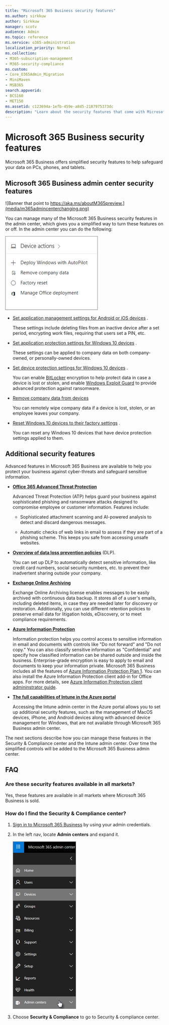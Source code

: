 ```yaml
---
title: "Microsoft 365 Business security features"
ms.author: sirkkuw
author: Sirkkuw
manager: scotv
audience: Admin
ms.topic: reference
ms.service: o365-administration
localization_priority: Normal
ms.collection: 
- M365-subscription-management
- M365-security-compliance 
ms.custom:
- Core_O365Admin_Migration
- MiniMaven
- MSB365
search.appverid:
- BCS160
- MET150
ms.assetid: c123694a-1efb-459e-a8d5-2187975373dc
description: "Learn about the security features that come with Microsoft 365 Business."
---
```


# Microsoft 365 Business security features

Microsoft 365 Business offers simplified security features to help safeguard your data on PCs, phones, and tablets.
    
## Microsoft 365 Business admin center security features

![Banner that point to https://aka.ms/aboutM365preview.](media/m365admincenterchanging.png)

You can manage many of the Microsoft 365 Business security features in the admin center, which gives you a simplified way to turn these features on or off. In the admin center you can do the following:
  
![Screenshot of the Devices card in the admin center](media/9982e784-dbf9-4a76-a159-bb3e2e5aa23f.png)
  
- [Set application management settings for Android or iOS devices](app-protection-settings-for-android-and-ios.md) . 
    
    These settings include deleting files from an inactive device after a set period, encrypting work files, requiring that users set a PIN, etc.
    
- [Set application protection settings for Windows 10 devices](protection-settings-for-windows-10-devices.md) . 
    
    These settings can be applied to company data on both company-owned, or personally-owned devices.
    
- [Set device protection settings for Windows 10 devices](protection-settings-for-windows-10-pcs.md) . 
    
    You can enable [BitLocker](https://go.microsoft.com/fwlink/p/?linkid=871405) encryption to help protect data in case a device is lost or stolen, and enable [Windows Exploit Guard](https://go.microsoft.com/fwlink/p/?linkid=871404) to provide advanced protection against ransomware. 
    
- [Remove company data from devices](remove-company-data.md)
    
    You can remotely wipe company data if a device is lost, stolen, or an employee leaves your company.
    
- [Reset Windows 10 devices to their factory settings](reset-devices-to-factory-settings.md) . 
    
    You can reset any Windows 10 devices that have device protection settings applied to them.
    
## Additional security features 

Advanced features in Microsoft 365 Business are available to help you protect your business against cyber-threats and safeguard sensitive information.
  
- **[Office 365 Advanced Threat Protection](https://support.office.com/article/e100fe7c-f2a1-4b7d-9e08-622330b83653)**
    
    Advanced Threat Protection (ATP) helps guard your business against sophisticated phishing and ransomware attacks designed to compromise employee or customer information. Features include:
    
  - Sophisticated attachment scanning and AI-powered analysis to detect and discard dangerous messages.
    
  - Automatic checks of web links in email to assess if they are part of a phishing scheme. This keeps you safe from accessing unsafe websites.
    
- **[Overview of data loss prevention policies](https://support.office.com/article/1966b2a7-d1e2-4d92-ab61-42efbb137f5e)** (DLP). 
    
    You can set up DLP to automatically detect sensitive information, like credit card numbers, social security numbers, etc. to prevent their inadvertent sharing outside your company.
    
- **[Exchange Online Archiving](https://products.office.com/exchange/microsoft-exchange-online-archiving-email)**
    
    Exchange Online Archiving license enables messages to be easily archived with continuous data backup. It stores all of a user's emails, including deleted items, in case they are needed later for discovery or restoration. Additionally, you can use different retention policies to preserve email data for litigation holds, eDiscovery, or to meet compliance requirements.
    
- **[Azure Information Protection](https://go.microsoft.com/fwlink/p/?linkid=871406)**
    
    Information protection helps you control access to sensitive information in email and documents with controls like "Do not forward" and "Do not copy." You can also classify sensitive information as "Confidential" and specify how classified information can be shared outside and inside the business. Enterprise-grade encryption is easy to apply to email and documents to keep your information private. Microsoft 365 Business includes all the features of [Azure Information Protection Plan 1](https://go.microsoft.com/fwlink/p/?linkid=871407). You can also install the Azure Information Protection client add-in for Office apps. For more details, see [Azure Information Protection client admininstrator guide](https://docs.microsoft.com/azure/information-protection/rms-client/client-admin-guide).
    
- **[The full capabilities of Intune in the Azure portal](https://go.microsoft.com/fwlink/p/?linkid=871403)**
    
    Accessing the Intune admin center in the Azure portal allows you to set up additional security features, such as the management of MacOS devices, iPhone, and Android devices along with advanced device management for Windows, that are not available through Microsoft 365 Business admin center.
    
The next sections describe how you can manage these features in the Security &amp; Compliance center and the Intune admin center. Over time the simplified controls will be added to the Microsoft 365 Business admin center.
  
    
## FAQ

 ### Are these security features available in all markets?
  
Yes, these features are available in all markets where Microsoft 365 Business is sold.
  
### How do I find the Security &amp; Compliance center?
  
1. [Sign in to Microsoft 365 Business](https://portal.microsoft.com/) by using your admin credentials. 
    
2. In the left nav, locate **Admin centers** and expand it. 
    
    ![In the left nav in the Microsoft 365 admin center, choose Admin centers.](media/fa4484f8-c637-45fd-a7bd-bdb3abfd6c03.png)
  
3. Choose **Security &amp; Compliance** to go to Security &amp; compliance center.